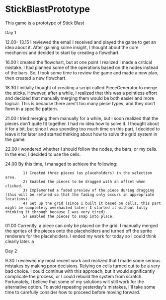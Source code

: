 # StickBlastPrototype
This game is a prototype of Stick Blast 

Day 1

12.00- 13.15	I reviewed the email I received and played the game to get an idea about it. After gaining some insight, I thought about the core mechanics and decided to start by creating a flowchart.

16.00 		I created the flowchart, but at one point I realized I made a critical mistake. I had planned some of the operations based on the nodes instead of the bars. So, I took some time to review the game and made a new plan, then created a new flowchart.

18.30 		I initially thought of creating a script called PieceGenerator to merge the sticks. However, after a while, I realized that this was a pointless effort and decided that manually merging them would be both easier and more logical. This is because there aren’t too many piece types, and they don’t form in a specific pattern.

21.00		I tried merging them manually for a while, but I soon realized that the pieces don’t quite fit together. I had no idea how to solve it. I thought about it for a bit, but since I was spending too much time on this part, I decided to leave it for later and started thinking about how to solve the grid system in the game.

22.00 		I wondered whether I should follow the nodes, the bars, or my cells. In the end, I decided to use the cells.

24.00		By this time, I managed to achieve the following:

			1) Created three pieces (as placeholders) in the selection area.
			2) Enabled the pieces to be dragged with an offset when clicked.
			3) Implemented a faded preview of the piece during dragging (this will be refined so that the fading only occurs in appropriate locations).
			4) Set up the grid (since I built it based on cells, this part might be completely overhauled later; I started it without fully thinking it through because I was very tired).
			5) Enabled the pieces to snap into place.
01.00		Currently, a piece can only be placed on the grid. I manually merged the sprites of the pieces onto the placeholders and turned off the sprite renderers for the placeholders. I ended my work for today so I could think clearly later.
a

Day 2

9.30		I reviewed my most recent work and realized that I made some serious mistakes by making poor decisions. Relying on cells turned out to be a very bad choice. I could continue with this approach, but it would significantly complicate the process, or I could rebuild the system from scratch. Fortunately, I believe that some of my solutions will still work for the alternative option. To avoid repeating yesterday's mistakes, I'll take some time to carefully consider how to proceed before moving forward.





